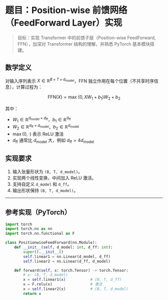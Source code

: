 # 题目：Position-wise 前馈网络（FeedForward Layer）实现

> 目标：实现 Transformer 中的前馈子层（Position-wise FeedForward, FFN），加深对 Transformer 结构的理解，并熟悉 PyTorch 基本模块搭建。

## 数学定义

对输入序列表示 $X \in \mathbb{R}^{B \times T \times d_{\text{model}}}$，FFN 独立作用在每个位置（不共享时序信息），计算过程为：

$$
\text{FFN}(X) = \max\!\big(0,\, X W_1 + b_1\big) W_2 + b_2
$$

其中：

- $W_1 \in \mathbb{R}^{d_{\text{model}} \times d_{\text{ff}}}$，$b_1 \in \mathbb{R}^{d_{\text{ff}}}$
- $W_2 \in \mathbb{R}^{d_{\text{ff}} \times d_{\text{model}}}$，$b_2 \in \mathbb{R}^{d_{\text{model}}}$
- $\max(0, \cdot)$ 表示 ReLU 激活
- $d_{\text{ff}}$ 通常比 $d_{\text{model}}$ 大，例如 $d_{\text{ff}}=4d_{\text{model}}$

## 实现要求

1. 输入张量形状为 `(B, T, d_model)`。
2. 实现两个线性变换，中间加入 ReLU 激活。
3. 支持自定义 `d_model` 和 `d_ff`。
4. 输出形状保持 `(B, T, d_model)`。

---

## 参考实现（PyTorch）

```python
import torch
import torch.nn as nn
import torch.nn.functional as F

class PositionwiseFeedForward(nn.Module):
    def __init__(self, d_model: int, d_ff: int):
        super().__init__()
        self.linear1 = nn.Linear(d_model, d_ff)
        self.linear2 = nn.Linear(d_ff, d_model)

    def forward(self, x: torch.Tensor) -> torch.Tensor:
        # x: (B, T, d_model)
        x = self.linear1(x)           # (B, T, d_ff)
        x = F.relu(x)                 # 激活
        x = self.linear2(x)           # (B, T, d_model)
        return x
```
